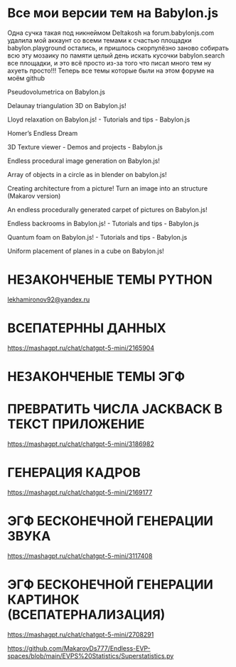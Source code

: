 # Все мои версии тем на Babylon.js 

Одна сучка такая под никнеймом Deltakosh на forum.babylonjs.com удалила мой аккаунт со всеми темами к счастью площадки babylon.playground остались, и пришлось скорпулёзно заново собирать всю эту мозаику по памяти целый день искать кусочки babylon.search все площадки, и это всё просто из-за того что писал много тем ну ахуеть просто!!! Теперь все темы которые были на этом форуме на моём github

Pseudovolumetrica on Babylon.js

Delaunay triangulation 3D on Babylon.js! 

Lloyd relaxation on Babylon.js! - Tutorials and tips - Babylon.js

Homer’s Endless Dream

3D Texture viewer - Demos and projects - Babylon.js

Endless procedural image generation on Babylon.js! 

Array of objects in a circle as in blender on babylon.js! 

Creating architecture from a picture! Turn an image into an structure (Makarov version) 

An endless procedurally generated carpet of pictures on Babylon.js!

Endless backrooms in Babylon.js! - Tutorials and tips - Babylon.js

Quantum foam on Babylon.js! - Tutorials and tips - Babylon.js

Uniform placement of planes in a cube on Babylon.js!
 

# НЕЗАКОНЧЕНЫЕ ТЕМЫ PYTHON

lekhamironov92@yandex.ru

# ВСЕПАТЕРННЫ ДАННЫХ

https://mashagpt.ru/chat/chatgpt-5-mini/2165904

# НЕЗАКОНЧЕНЫЕ ТЕМЫ ЭГФ

# ПРЕВРАТИТЬ ЧИСЛА JACKBACK В ТЕКСТ ПРИЛОЖЕНИЕ

https://mashagpt.ru/chat/chatgpt-5-mini/3186982

# ГЕНЕРАЦИЯ КАДРОВ

https://mashagpt.ru/chat/chatgpt-5-mini/2169177

# ЭГФ БЕСКОНЕЧНОЙ ГЕНЕРАЦИИ ЗВУКА

https://mashagpt.ru/chat/chatgpt-5-mini/3117408

# ЭГФ БЕСКОНЕЧНОЙ ГЕНЕРАЦИИ КАРТИНОК (ВСЕПАТЕРНАЛИЗАЦИЯ)

https://mashagpt.ru/chat/chatgpt-5-mini/2708291

https://github.com/MakarovDs777/Endless-EVP-spaces/blob/main/EVPS%20Statistics/Superstatistics.py
